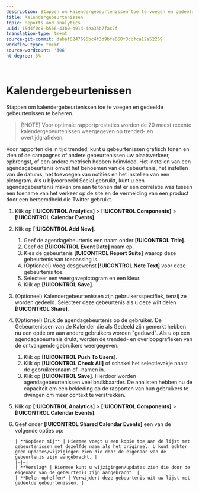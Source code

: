 ```yaml
---
description: Stappen om kalendergebeurtenissen toe te voegen en gedeelde gebeurtenissen te beheren.
title: Kalendergebeurtenissen
topic: Reports and analytics
uuid: 15d4f0c8-b566-43b0-b914-4ea35b7fac7f
translation-type: tm+mt
source-git-commit: dabaf6247695bc4f3d9bfe668f3ccfca12a52269
workflow-type: tm+mt
source-wordcount: '306'
ht-degree: 3%

---
```



# Kalendergebeurtenissen

Stappen om kalendergebeurtenissen toe te voegen en gedeelde gebeurtenissen te beheren.

>[!NOTE] Voor optimale rapportprestaties worden de 20 meest recente kalendergebeurtenissen weergegeven op trended- en overtijdgrafieken.

Voor rapporten die in tijd trended, kunt u gebeurtenissen grafisch tonen en zien of de campagnes of andere gebeurtenissen uw plaatsverkeer, opbrengst, of een andere metrisch hebben beïnvloed. Het instellen van een agendagebeurtenis omvat het benoemen van de gebeurtenis, het instellen van de datums, het toevoegen van notities en het instellen van een pictogram. Als u bijvoorbeeld Social gebruikt, kunt u een agendagebeurtenis maken om aan te tonen dat er een correlatie was tussen een toename van het verkeer op de site en de vermelding van een product door een beroemdheid die Twitter gebruikt.

1. Klik op **[!UICONTROL Analytics]** > **[!UICONTROL Components]** > **[!UICONTROL Calendar Events]**.
1. Klik op **[!UICONTROL Add New]**.
   1. Geef de agendagebeurtenis een naam onder **[!UICONTROL Title]**.
   1. Geef de **[!UICONTROL Event Date]** naam op.
   1. Kies de gebeurtenis **[!UICONTROL Report Suite]** waarop deze gebeurtenis van toepassing is.
   1. (Optioneel) Voeg desgewenst **[!UICONTROL Note Text]** voor deze gebeurtenis toe.
   1. Selecteer een weergavepictogram en een kleur.
   1. Klik op **[!UICONTROL Save]**.
1. (Optioneel) Kalendergebeurtenissen zijn gebruikersspecifiek, tenzij ze worden gedeeld. Selecteer deze gebeurtenis als u deze wilt delen **[!UICONTROL Share]**.
1. (Optioneel) Druk de agendagebeurtenis op de gebruiker. De Gebeurtenissen van de Kalender die als Gedeeld zijn gemerkt hebben nu een optie om aan andere gebruikers worden &quot;geduwd&quot;. Als u op een agendagebeurtenis drukt, worden de trended- en overloopgrafieken van de ontvangende gebruikers weergegeven.
   1. Klik op **[!UICONTROL Push To Users]**.
   1. Klik op **[!UICONTROL Check All]** of schakel het selectievakje naast de gebruikersnaam of -namen in.
   1. Klik op **[!UICONTROL Save]**.
   Hierdoor worden agendagebeurtenissen veel bruikbaarder. De analisten hebben nu de capaciteit om een bekleding op de rapporten van hun gebruikers te dwingen om meer context te verstrekken.
1. Klik op **[!UICONTROL Analytics]** > **[!UICONTROL Components]** > **[!UICONTROL Calendar Events]**.
1. Geef onder **[!UICONTROL Shared Calendar Events]** een van de volgende opties op:

       | **Kopieer mij** | Hiermee voegt u een kopie toe aan de lijst met gebeurtenissen met dezelfde naam als het origineel. U kunt echter geen updates/wijzigingen zien die door de eigenaar van de gebeurtenis zijn aangebracht. |
       |—|—|
       | **Verslag* | Hiermee kunt u wijzigingen/updates zien die door de eigenaar van de gebeurtenis zijn aangebracht. |
       | **Delen opheffen* | Verwijdert deze gebeurtenis uit uw lijst met gedeelde gebeurtenissen. |
   
